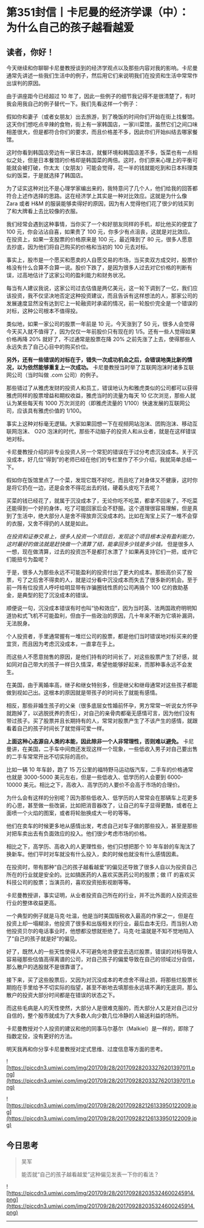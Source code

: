 # 第351封信丨卡尼曼的经济学课（中）：为什么自己的孩子越看越爱

## 读者，你好！

今天继续和你聊聊卡尼曼教授谈到的经济学观点以及那些内容对我的影响。卡尼曼通常先讲述一些我们生活中的例子，然后用它们来说明我们在投资和生活中常常作出误判的原因。

由于讲座距今已经超过 10 年了，因此一些例子的细节我记得不是很清楚了，有时我会用我自己的例子替代一下。我们先看这样一个例子：

假如你和妻子（或者女朋友）出去旅游，到了晚饭的时间你们开始在街上找餐馆。这天你们想吃点辛辣的食物，街上有一家韩国店，一家川菜馆，虽然它们之间口味相差很大，但是都符合你们的要求，而且价格差不多，因此你们开始纠结去哪家餐馆。

这时你看到韩国店旁边有一家日本店，就餐环境和韩国店差不多，饭菜也有一点相似之处，但是日本餐馆的价格却是韩国菜的两倍。这时，你们原来心理上的平衡可能就会被打破，你太太（女朋友）可能会觉得，花一半的钱就能吃到和日本料理类似的饭菜，于是就选择了韩国店。

为了证实这种对比不是心理学家编出来的，我特意问了几个人，他们给我的回答都符合上述作选择的思路。这在经济学上其实是一种对比效应。这就是为什么像 Zara 或者 H&M 的服装能够卖得好的原因，因为有人觉得他们花了很少的钱买到了和大牌看上去比较像的衣服。

我们经常会遇到这种事情，当你买了一个和好朋友同样的手机，却比他买的便宜了 100 元，你会沾沾自喜，如果贵了 100 元，你多少有点沮丧，这就是对比效应。在投资上，如果一支股票的价格原来是 100 元，最近降到了 80 元，很多人愿意去抄底，因为他们将自己购买的价格和当初的 100 元去对标。

事实上，股市是一个愿买和愿卖的人自愿交易的市场，当买卖双方成交时，股票价格没有什么合算不合算一说。股价下跌了，是因为很多人过去对它价格的判断有误，过高地估计了这家公司的盈利能力和财务状况。

每当有人建议我说，这家公司过去估值是两亿美元，这一轮下调到了一亿，我们应该投资，我不仅坚决地否定这种投资建议，而且告诉有这样想法的人，那家公司的发展速度显然没有达到它上一轮融资时承诺的情况，前一轮股价完全是一个错误的对标，这种公司根本不值得投。

类似地，如果一家公司的股票一年前是 10 元，今天涨到了 50 元，很多人会觉得今天买入就不值得了，因为仅仅一年前股价只有现在的 1/5。还有一些人觉得如果价格再降 20% 就好了，不过通常是股票在降 20% 之前先涨了上去，使得那些人永远失去了自己心目中的购买价位。

 **另外，还有一些错误的对标在于，错失一次成功机会之后，会错误地类比新的情况，以为依然能够重复上一次成功。** 卡尼曼教授当时举了互联网泡沫时诸多互联网公司（当时叫做 .com 公司）的例子。

那些错过了从雅虎发财的投资人和员工，错误地认为和雅虎类似的公司都可以获得雅虎同样的股票增益和期权收益，雅虎当时的流量为每天 10 亿次浏览，那些人就认为某些每天有 1000 万次浏览的（即雅虎流量的 1/100）快速发展的互联网公司，应该具有雅虎价值的 1/100。

事实上这种对标毫无逻辑。大家如果回想一下在视频网站泡沫、团购泡沫、移动互联网泡沫、 O2O 泡沫的时代，那些不动脑子的投资人和从业者，就是在这样错误地对标。

卡尼曼教授介绍的非专业投资人另一个常犯的错误在于过分考虑沉没成本。关于沉没成本，好几位“得到”的老师已经在他们的专栏里作了不少介绍，我就简单总结一下。

假如你在饭馆里点了一个菜，发现它既不好吃，而且吃了对身体又不健康，这时你是将它扔在一边，还是会舍不得花出去的钱，硬着头皮吃下去呢？

买菜的钱已经花了，就属于沉没成本了，无论你吃不吃菜，都拿不回来了。不吃菜还能得到一个好的身体，吃了可能回家后会不舒服。这个道理很容易理解，但是真到了生活中，绝大部分人是舍不得放弃沉没成本的。比如在淘宝上买了一堆不会穿的衣服，又舍不得扔的人就是如此。

 *在投资和证券交易上，很多人投资一个项目后，发现这个项目根本没有盈利能力，这时最好的做法就是赶快做一个清算了结，能拿回多少钱是多少钱。* 但是很多人一想，现在做清算，过去的投资岂不是都打水漂了？如果再支持它们一把，或许它们能扭亏为盈呢？

于是，很多人为那些永远不可能盈利的投资付出了更大的成本。那些高价买了股票，亏了之后舍不得卖的人，就是过分看中沉没成本而失去了很多新的机会。至于前一阵有位投资人呼吁给明显带有诈骗圈钱性质的公司再搞个 100 亿的救助基金，是典型的犯了沉没成本的错误。

顺便说一句，沉没成本错误有时也叫“协和效应”，因为当时英、法两国政府明明知道协和式飞机不可能盈利，但由于一些政治的原因，几十年来不断为它填补漏洞，无法脱身。

个人投资者，手里通常握有一堆烂公司的股票，都是他们当时错误地对标买来的便宜货，而且因为考虑沉没成本，一直拿在手上。

而这些人不愿意抛售的原因，是他们持有的时间长了，对这些股票产生了好感，就如同对自己带大的孩子一样日久情深，希望他能够好起来，而那种事永远不会发生。

在美国，由于离婚率高，继子和继女特别多，但是继父和继母通常对这些孩子都能做到视如己出。这根本的原因就是带孩子的时间长了就能有感情。

相反，那些非婚生孩子的父亲（很多底层女性婚前怀孕，男方常常一听说女方怀孕就跑掉了，以逃脱抚养的责任），对自己的亲骨肉都毫无感情可言，因为他们没有带过孩子。买了股票并且长期持有的人，常常对股票产生了不该产生的感情，就跟看着自己的孩子时间长了就觉得可爱一样。

 **上面这种心态源自人类的本能，因此除非一个人非常理性，否则难以避免。** 卡尼曼讲，在美国，二手车中间商还发现这样一个现象，一些低收入男子对自己要出售的二手车常常开出不切实际的高价。

比如一辆 10 年车龄，跑了 15 万公里的福特野马运动版汽车，二手车的价格通常也就是 3000-5000 美元左右，但是一些低收入、低学历的人会要到 6000-10000 美元。相比之下，高收入、高学历的人要价不会高于市场的合理价。

为什么会有这样的分别呢？因为那些低收入、低学历的人常常会在那辆车上花更多的心思，甚至做一些改装，比如把消音器改了，让自己的车子显得更酷，或者在上面喷一个火焰的图案，或者将轮胎换成大一号的等等。

他们在卖车的时候更多地从感情出发，考虑自己对车子做的那些投入，甚至是那些对把车卖出去有负面效应的投入。他们很少考虑市场的价格。

相比之下，高学历、高收入的人更理性些，他们只想把那个 10 年车龄的车淘汰了换新车。他们平时对车就没有什么投入，卖的时候也就没有什么感情因素。

在投资时，带有那种“自己的孩子越看越爱”的偏见还导致了很多人自以为投资自己所在的行业就是安全的。比如搞医药的人喜欢买医药公司的股票；做 IT 的喜欢买科技公司的股票；当演员的，喜欢投资拍影视剧等等。

卡尼曼教授讲，事实证明，从业者投资自己所在的行业，并不比外面的人投资这些行业的整体收益更高。

一个典型的例子就是马克·吐温，他是当时美国版税收入最高的作家之一，但是在投资上却一塌糊涂，他投资了很多和出版相关的行业，最后血本无归，而当别人劝他投资贝尔的电话事业时，他想都没想就拒绝了。马克·吐温就是不知不觉地陷入了“自己的孩子就是好”的偏见。

好了，既然人的一些天性使得人不可避免地贪便宜去选烂股票，错误的对标导致人容易碰那些估值高得离谱的公司，对自己孩子的偏爱导致在自己的领域过分自信，那么散户的选股就不是很靠谱了。

接下来，买了这些股票后，又因为对沉没成本的考虑舍不得止损，将那些烂股票长期抱在手里给予不切实际的指望，甚至不断地去填那些永远填不满的无底洞，那么散户的投资大部分时间都是在错误的状态之下。

而这些毛病是人的天性使然，大部分人是很难克服的，而大部分人又是对自己过分自信的，整个股市就成为了大多数人向少数几位冷静的人输送利益的场所。

卡尼曼教授对个人投资的建议和他的同事马尔基尔（Malkiel）是一样的，即除了指数定投，没有更好的方法。

明天我再和你分享卡尼曼教授对定式思维、过度信息等方面的思考。

![https://piccdn3.umiwi.com/img/201709/28/201709282033276201397011.png](https://piccdn3.umiwi.com/img/201709/28/201709282033276201397011.png)

![https://piccdn3.umiwi.com/img/201709/28/201709282126133950122009.jpg](https://piccdn3.umiwi.com/img/201709/28/201709282126133950122009.jpg)

## 今日思考

> 吴军
> 
> 能否就“自己的孩子越看越爱”这种偏见发表一下你的看法？

![https://piccdn3.umiwi.com/img/201709/28/201709282035324600245914.png](https://piccdn3.umiwi.com/img/201709/28/201709282035324600245914.png)

---
